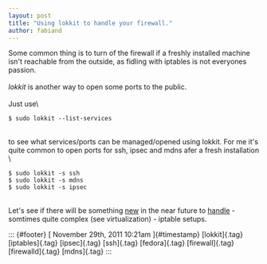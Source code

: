 ```yaml
---
layout: post
title: "Using lokkit to handle your firewall."
author: fabiand
---
```




Some common thing is to turn of the firewall if a freshly installed
machine isn't reachable from the outside, as fidling with iptables is
not everyones passion.\
\
*lokkit* is another way to open some ports to the public.\
\
Just use\

    $ sudo lokkit --list-services

\
to see what services/ports can be managed/opened using lokkit. For me
it's quite common to open ports for ssh, ipsec and mdns afer a fresh
installation\
\

    $ sudo lokkit -s ssh
    $ sudo lokkit -s mdns
    $ sudo lokkit -s ipsec

\
Let's see if there will be something
[new](http://fedoraproject.org/wiki/FirewallD/) in the near future to
[handle](http://fedoraproject.org/wiki/Features/firewalld) - somtimes
quite complex (see virtualization) - iptable setups.

::: {#footer}
[ November 29th, 2011 10:21am ]{#timestamp} [lokkit]{.tag}
[iptables]{.tag} [ipsec]{.tag} [ssh]{.tag} [fedora]{.tag}
[firewall]{.tag} [firewalld]{.tag} [mdns]{.tag}
:::
